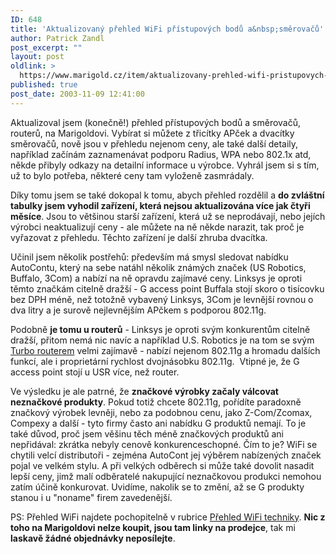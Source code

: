 ```yaml
---
ID: 648
title: 'Aktualizovaný přehled WiFi přístupových bodů a&nbsp;směrovačů'
author: Patrick Zandl
post_excerpt: ""
layout: post
oldlink: >
  https://www.marigold.cz/item/aktualizovany-prehled-wifi-pristupovych-bodu-a-smerovacu
published: true
post_date: 2003-11-09 12:41:00
---
```

<p>
Aktualizoval jsem (konečně!) přehled přístupových bodů a směrovačů, routerů, na Marigoldovi. Vybírat si můžete z třicítky APček a dvacítky směrovačů, nově jsou v přehledu nejenom ceny, ale také další detaily, například začínám zaznamenávat podporu Radius, WPA nebo 802.1x atd, někde přibyly odkazy na detailní informace u výrobce. Vyhrál jsem si s tím, už to bylo potřeba, některé ceny tam vyloženě zasmrádaly. </p>

<p>
Díky tomu jsem se také dokopal k tomu, abych přehled rozdělil a <STRONG>do zvláštní tabulky jsem vyhodil zařízení, která nejsou aktualizována více jak čtyři měsíce</STRONG>. Jsou to většinou starší zařízení, která už se neprodávají, nebo jejích výrobci neaktualizují ceny - ale můžete na ně někde narazit, tak proč je vyřazovat z přehledu. Těchto zařízení je další zhruba dvacítka. </p>

<p>
Učinil jsem několik postřehů: především má smysl sledovat nabídku AutoContu, který na sebe natáhl několik známých značek (US Robotics, Buffalo, 3Com) a nabízí na ně opravdu zajímavé ceny. Linksys je oproti těmto značkám citelně dražší - G access point Buffala stojí skoro o tisícovku bez DPH méně, než totožně vybavený Linksys, 3Com je levnější rovnou o dva litry a je surově nejlevnějším APčkem s podporou 802.11g.</p>

<p>
Podobně <STRONG>je tomu u routerů</STRONG> - Linksys je oproti svým konkurentům citelně dražší, přitom nemá nic navíc a například U.S. Robotics je na tom se svým <A href="http://www.marigold.cz/wifidetail.html?id=213" target=_blank>Turbo routerem</A> velmi zajímavě - nabízí nejenom 802.11g a hromadu dalších funkcí, ale i proprietární&#160;rychlost dvojnásobku 802.11g. &#160;Vtipné je, že G access point stojí u USR více, než router. </p>

<p>
Ve výsledku je ale patrné, že <STRONG>značkové výrobky začaly válcovat neznačkové produkty</STRONG>. Pokud totiž chcete 802.11g, pořídíte paradoxně značkový výrobek levněji, nebo za podobnou cenu, jako Z-Com/Zcomax, Compexy a další - tyto firmy často ani nabídku G produktů nemají. To je také důvod, proč jsem věšinu těch méně značkových produktů ani nepřidával: zkrátka nebyly cenově konkurenceschopné. Čím to je? WiFi se chytili velcí distributoři - zejména AutoCont jej výběrem nabízených značek pojal ve velkém stylu. A při velkých odběrech si může také dovolit nasadit lepší ceny, jimž malí odběratelé nakupující neznačkovou produkci nemohou zatím účině konkurovat. Uvidíme, nakolik se to změní, až se G produkty stanou i u "noname" firem zavedenější. </p>

<p>
PS: Přehled WiFi najdete pochopitelně v rubrice <A href="http://www.marigold.cz/prehledwifi/">Přehled WiFi techniky</A>. <STRONG>Nic z toho na Marigoldovi nelze koupit, jsou tam linky na prodejce</STRONG>, tak mi <STRONG>laskavě žádné objednávky neposílejte</STRONG>. </p>

<p>
&#160;</p>
